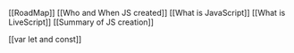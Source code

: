 [[RoadMap]]
[[Who and When JS created]]
[[What is JavaScript]]
[[What is LiveScript]]
[[Summary of JS creation]]

[[var let and const]]